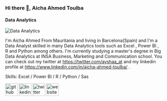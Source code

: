  ### Hi there 👋, Aicha Ahmed Toulba
#### Data Analytics
![Data Analytics](https://aichaatolba.tech/wp-content/uploads/2021/03/unnamed-2.jpg)

I'm Aicha Ahmed From Mauritania and living in Barcelona(Spain) and I'm a Data Analyst skilled in many Data Analytics tools such as Excel , Power BI , R and Python among others. I'm currently studying a master's degree in Big Data Analytics at INSA Business, Marketing and Communication school. You can check out my twitter at https://twitter.com/ayshaa_at and my linkedin profile at https://www.linkedin.com/in/aicha-ahmed-toulba/ .



Skills: Excel / Power BI / R / Python / Sas
 
[<img src='https://cdn.jsdelivr.net/npm/simple-icons@3.0.1/icons/github.svg' alt='github' height='40'>](https://github.com/Aichaatolba)  [<img src='https://cdn.jsdelivr.net/npm/simple-icons@3.0.1/icons/linkedin.svg' alt='linkedin' height='40'>](https://www.linkedin.com/in/aicha-ahmed-toulba/)  [<img src='https://cdn.jsdelivr.net/npm/simple-icons@3.0.1/icons/twitter.svg' alt='twitter' height='40'>](https://twitter.com/ayshaa_at)  [<img src='https://cdn.jsdelivr.net/npm/simple-icons@3.0.1/icons/icloud.svg' alt='website' height='40'>](https://aichaatolba.tech)  



